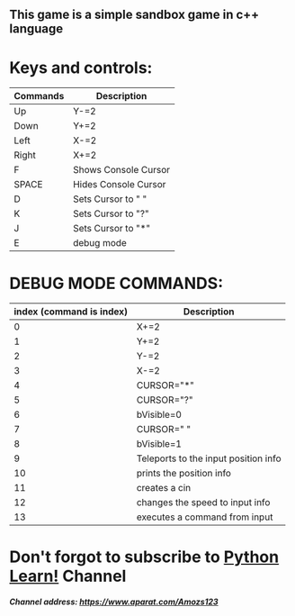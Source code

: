 ## This game is a simple sandbox game in c++ language
# Keys and controls:
| Commands | Description          |
|----------|----------------------|
| Up       | Y-=2                 |
| Down     | Y+=2                 |
| Left     | X-=2                 |
| Right    | X+=2                 |
| F        | Shows Console Cursor |
| SPACE    | Hides Console Cursor |
| D        | Sets Cursor to " "   |
| K        | Sets Cursor to "?"   |
| J        | Sets Cursor to "*"   |
| E        | debug mode           |
# DEBUG MODE COMMANDS:
| index (command is index) | Description                          |
|--------------------------|--------------------------------------|
| 0                        | X+=2                                 |
| 1                        | Y+=2                                 |
| 2                        | Y-=2                                 |
| 3                        | X-=2                                 |
| 4                        | CURSOR="*"                           |
| 5                        | CURSOR="?"                           |
| 6                        | bVisible=0                           |
| 7                        | CURSOR=" "                           |
| 8                        | bVisible=1                           |
| 9                        | Teleports to the input position info |
| 10                       | prints the position info             |
| 11                       | creates a cin                        |
| 12                       | changes the speed to input info      |
| 13                       | executes a command from input        |
# Don't forgot to subscribe to [Python Learn!](https://www.aparat.com/Amozs123) Channel
##### Channel address: https://www.aparat.com/Amozs123